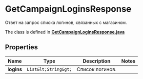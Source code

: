 

# GetCampaignLoginsResponse

Ответ на запрос списка логинов, связанных с магазином.

The class is defined in **[GetCampaignLoginsResponse.java](../../src/main/java/org/openapitools/model/GetCampaignLoginsResponse.java)**

## Properties

Name | Type | Description | Notes
------------ | ------------- | ------------- | -------------
**logins** | `List&lt;String&gt;` | Список логинов. | 




